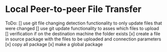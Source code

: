 # Local Peer-to-peer File Transfer 

ToDo:
 [] use git file changing detection functionality to only update files that were changed 
 [] use git update functionality to asses which files to upload
 [] verification if on the destination machine the folder exists 
 [x] create a file in source package with the files to be uploaded and connection parameters
 [x] copy all package 
 [x] make a global package
  
